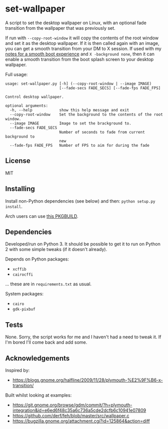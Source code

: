 # set-wallpaper

A script to set the desktop wallpaper on Linux, with an optional fade transition from the wallpaper that was previously set.

If run with `--copy-root-window` it will copy the contents of the root window and set it as the desktop wallpaper. If it is then called again with an image, you can get a smooth transition from your DM to X session. If used with my [notes for a smooth boot experience](https://github.com/mjkillough/notes/blob/master/boot-experience.md) and `X -background none`, then it can enable a smooth transition from the boot splash screen to your desktop wallpaper.

Full usage:

```
usage: set-wallpaper.py [-h] (--copy-root-window | --image IMAGE)
                        [--fade-secs FADE_SECS] [--fade-fps FADE_FPS]

Control desktop wallpaper.

optional arguments:
  -h, --help            show this help message and exit
  --copy-root-window    Set the background to the contents of the root window.
  --image IMAGE         Image to set the brackground to.
  --fade-secs FADE_SECS
                        Number of seconds to fade from current background to
                        new
  --fade-fps FADE_FPS   Number of FPS to aim for during the fade
```


## License

MIT


## Installing

Install non-Python dependencies (see below) and then: `python setup.py install`.

Arch users can use [this PKGBUILD](https://github.com/mjkillough/arch-packages/tree/master/set-wallpaper).


## Dependencies

Developed/run on Python 3. It should be possible to get it to run on Python 2 with some simple tweaks (if it doesn't already).

Depends on Python packages:

- `xcffib`
- `cairocffi`

... these are in `requirements.txt` as usual.

System packages:
- `cairo`
- `gdk-pixbuf`


## Tests

None. Sorry, the script works for me and I haven't had a need to tweak it. If I'm bored I'll come back and add some.


## Acknowledgements

Inspired by:
- https://blogs.gnome.org/halfline/2009/11/28/plymouth-%E2%9F%B6-x-transition/

Built whilst looking at examples:
- https://git.gnome.org/browse/gdm/commit/?h=plymouth-integration&id=e6ed6f48c35a6c736a5cde2dcfb6c10941e07809
- https://github.com/derf/feh/blob/master/src/wallpaper.c
- https://bugzilla.gnome.org/attachment.cgi?id=125864&action=diff
